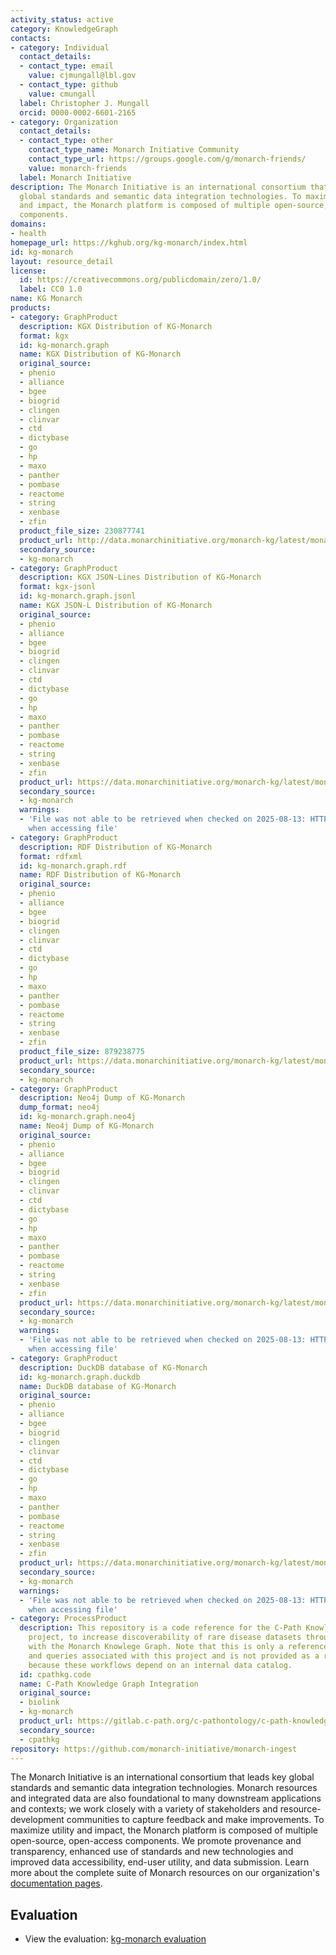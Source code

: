 ```yaml
---
activity_status: active
category: KnowledgeGraph
contacts:
- category: Individual
  contact_details:
  - contact_type: email
    value: cjmungall@lbl.gov
  - contact_type: github
    value: cmungall
  label: Christopher J. Mungall
  orcid: 0000-0002-6601-2165
- category: Organization
  contact_details:
  - contact_type: other
    contact_type_name: Monarch Initiative Community
    contact_type_url: https://groups.google.com/g/monarch-friends/
    value: monarch-friends
  label: Monarch Initiative
description: The Monarch Initiative is an international consortium that leads key
  global standards and semantic data integration technologies. To maximize utility
  and impact, the Monarch platform is composed of multiple open-source, open-access
  components.
domains:
- health
homepage_url: https://kghub.org/kg-monarch/index.html
id: kg-monarch
layout: resource_detail
license:
  id: https://creativecommons.org/publicdomain/zero/1.0/
  label: CC0 1.0
name: KG Monarch
products:
- category: GraphProduct
  description: KGX Distribution of KG-Monarch
  format: kgx
  id: kg-monarch.graph
  name: KGX Distribution of KG-Monarch
  original_source:
  - phenio
  - alliance
  - bgee
  - biogrid
  - clingen
  - clinvar
  - ctd
  - dictybase
  - go
  - hp
  - maxo
  - panther
  - pombase
  - reactome
  - string
  - xenbase
  - zfin
  product_file_size: 230877741
  product_url: http://data.monarchinitiative.org/monarch-kg/latest/monarch-kg.tar.gz
  secondary_source:
  - kg-monarch
- category: GraphProduct
  description: KGX JSON-Lines Distribution of KG-Monarch
  format: kgx-jsonl
  id: kg-monarch.graph.jsonl
  name: KGX JSON-L Distribution of KG-Monarch
  original_source:
  - phenio
  - alliance
  - bgee
  - biogrid
  - clingen
  - clinvar
  - ctd
  - dictybase
  - go
  - hp
  - maxo
  - panther
  - pombase
  - reactome
  - string
  - xenbase
  - zfin
  product_url: https://data.monarchinitiative.org/monarch-kg/latest/monarch-kg.jsonl.tar.gz
  secondary_source:
  - kg-monarch
  warnings:
  - 'File was not able to be retrieved when checked on 2025-08-13: HTTP 404 error
    when accessing file'
- category: GraphProduct
  description: RDF Distribution of KG-Monarch
  format: rdfxml
  id: kg-monarch.graph.rdf
  name: RDF Distribution of KG-Monarch
  original_source:
  - phenio
  - alliance
  - bgee
  - biogrid
  - clingen
  - clinvar
  - ctd
  - dictybase
  - go
  - hp
  - maxo
  - panther
  - pombase
  - reactome
  - string
  - xenbase
  - zfin
  product_file_size: 879238775
  product_url: https://data.monarchinitiative.org/monarch-kg/latest/monarch-kg.nt.gz
  secondary_source:
  - kg-monarch
- category: GraphProduct
  description: Neo4j Dump of KG-Monarch
  dump_format: neo4j
  id: kg-monarch.graph.neo4j
  name: Neo4j Dump of KG-Monarch
  original_source:
  - phenio
  - alliance
  - bgee
  - biogrid
  - clingen
  - clinvar
  - ctd
  - dictybase
  - go
  - hp
  - maxo
  - panther
  - pombase
  - reactome
  - string
  - xenbase
  - zfin
  product_url: https://data.monarchinitiative.org/monarch-kg/latest/monarch-kg.neo4j.dump
  secondary_source:
  - kg-monarch
  warnings:
  - 'File was not able to be retrieved when checked on 2025-08-13: HTTP 404 error
    when accessing file'
- category: GraphProduct
  description: DuckDB database of KG-Monarch
  id: kg-monarch.graph.duckdb
  name: DuckDB database of KG-Monarch
  original_source:
  - phenio
  - alliance
  - bgee
  - biogrid
  - clingen
  - clinvar
  - ctd
  - dictybase
  - go
  - hp
  - maxo
  - panther
  - pombase
  - reactome
  - string
  - xenbase
  - zfin
  product_url: https://data.monarchinitiative.org/monarch-kg/latest/monarch-kg.duckdb.gz
  secondary_source:
  - kg-monarch
  warnings:
  - 'File was not able to be retrieved when checked on 2025-08-13: HTTP 404 error
    when accessing file'
- category: ProcessProduct
  description: This repository is a code reference for the C-Path Knowledge Graph
    project, to increase discoverability of rare disease datasets through integration
    with the Monarch Knowlege Graph. Note that this is only a reference to scripts
    and queries associated with this project and is not provided as a runnable project
    because these workflows depend on an internal data catalog.
  id: cpathkg.code
  name: C-Path Knowledge Graph Integration
  original_source:
  - biolink
  - kg-monarch
  product_url: https://gitlab.c-path.org/c-pathontology/c-path-knowledge-graph-integration
  secondary_source:
  - cpathkg
repository: https://github.com/monarch-initiative/monarch-ingest
---
```

The Monarch Initiative is an international consortium that leads key global standards and semantic data integration technologies. Monarch resources and integrated data are also foundational to many downstream applications and contexts; we work closely with a variety of stakeholders and resource-development communities to capture feedback and make improvements. To maximize utility and impact, the Monarch platform is composed of multiple open-source, open-access components. We promote provenance and transparency, enhanced use of standards and new technologies and improved data accessibility, end-user utility, and data submission. Learn more about the complete suite of Monarch resources on our organization's [documentation pages](https://monarch-initiative.github.io/monarch-documentation/).

## Evaluation

- View the evaluation: [kg-monarch evaluation](kg-monarch_eval.html)